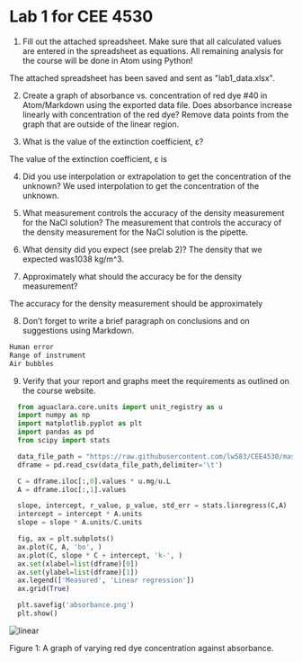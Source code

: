 # Lab 1 for CEE 4530

1. Fill out the attached spreadsheet. Make sure that all calculated values are entered in the spreadsheet as equations. All remaining analysis for the course will be done in Atom using Python!

The attached spreadsheet has been saved and sent as "lab1_data.xlsx".  

2. Create a graph of absorbance vs. concentration of red dye \#40 in Atom/Markdown using the exported data file. Does absorbance increase linearly with concentration of the red dye? Remove data points from the graph that are outside of the linear region.


3. What is the value of the extinction coefficient, ε?


The value of the extinction coefficient, ε is


4. Did you use interpolation or extrapolation to get the concentration of the unknown?
   We used interpolation to get the concentration of the unknown.

5. What measurement controls the accuracy of the density measurement for the NaCl solution?
   The measurement that controls the accuracy of the density measurement for the NaCl solution is the pipette.

6. What density did you expect (see prelab 2)?
   The density that we expected was1038 kg/m^3.

7. Approximately what should the accuracy be for the density measurement?

The accuracy for the density measurement should be approximately

8. Don’t forget to write a brief paragraph on conclusions and on suggestions using Markdown.

```python
Human error
Range of instrument
Air bubbles
```


9. Verify that your report and graphs meet the requirements as outlined on the course website.

```python
  from aguaclara.core.units import unit_registry as u
  import numpy as np
  import matplotlib.pyplot as plt
  import pandas as pd
  from scipy import stats

  data_file_path = "https://raw.githubusercontent.com/lw583/CEE4530/master/Lab1/absorbance.txt"
  dframe = pd.read_csv(data_file_path,delimiter='\t')

  C = dframe.iloc[:,0].values * u.mg/u.L
  A = dframe.iloc[:,1].values

  slope, intercept, r_value, p_value, std_err = stats.linregress(C,A)
  intercept = intercept * A.units
  slope = slope * A.units/C.units

  fig, ax = plt.subplots()
  ax.plot(C, A, 'bo', )
  ax.plot(C, slope * C + intercept, 'k-', )
  ax.set(xlabel=list(dframe)[0])
  ax.set(ylabel=list(dframe)[1])
  ax.legend(['Measured', 'Linear regression'])
  ax.grid(True)

  plt.savefig('absorbance.png')
  plt.show()

```

![linear](https://github.com/lw583/CEE4530/blob/master/Lab1/absorbance.png?raw=true)

Figure 1: A graph of varying red dye concentration against absorbance.

